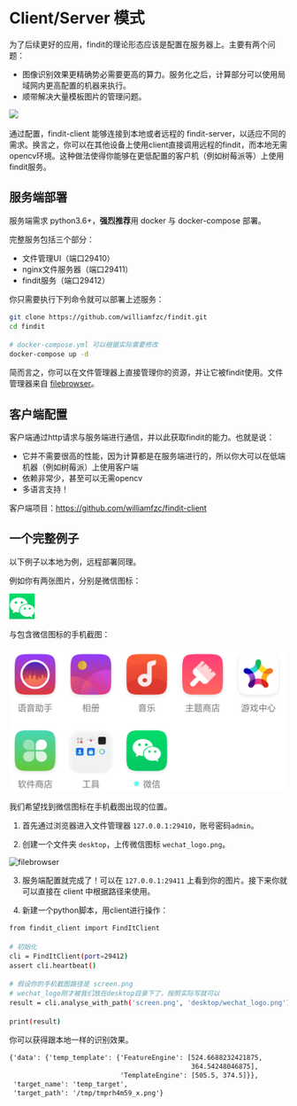 # Client/Server 模式

为了后续更好的应用，findit的理论形态应该是配置在服务器上。主要有两个问题：

- 图像识别效果更精确势必需要更高的算力。服务化之后，计算部分可以使用局域网内更高配置的机器来执行。
- 顺带解决大量模板图片的管理问题。

![](https://user-images.githubusercontent.com/13421694/57979135-c6ebf880-7a4b-11e9-87bc-5b80e0756d35.png)

通过配置，findit-client 能够连接到本地或者远程的 findit-server，以适应不同的需求。换言之，你可以在其他设备上使用client直接调用远程的findit，而本地无需opencv环境。这种做法使得你能够在更低配置的客户机（例如树莓派等）上使用findit服务。

## 服务端部署

服务端需求 python3.6+，**强烈推荐**用 docker 与 docker-compose 部署。

完整服务包括三个部分：

- 文件管理UI（端口29410）
- nginx文件服务器（端口29411）
- findit服务（端口29412）

你只需要执行下列命令就可以部署上述服务：

```bash
git clone https://github.com/williamfzc/findit.git
cd findit

# docker-compose.yml 可以根据实际需要修改
docker-compose up -d
```

简而言之，你可以在文件管理器上直接管理你的资源，并让它被findit使用。文件管理器来自 [filebrowser](https://github.com/filebrowser/filebrowser)。

## 客户端配置

客户端通过http请求与服务端进行通信，并以此获取findit的能力。也就是说：

- 它并不需要很高的性能，因为计算都是在服务端进行的，所以你大可以在低端机器（例如树莓派）上使用客户端
- 依赖非常少，甚至可以无需opencv
- 多语言支持！

客户端项目：https://github.com/williamfzc/findit-client

## 一个完整例子

以下例子以本地为例，远程部署同理。

例如你有两张图片，分别是微信图标：

![wechat_icon](../pics/wechat_logo.png)

与包含微信图标的手机截图：

![wechat_screen](../pics/screen.png)

我们希望找到微信图标在手机截图出现的位置。

1. 首先通过浏览器进入文件管理器 `127.0.0.1:29410`，账号密码`admin`。

2. 创建一个文件夹 `desktop`，上传微信图标 `wechat_logo.png`。

![filebrowser](https://user-images.githubusercontent.com/13421694/57979536-ab83ec00-7a51-11e9-9260-be06e5820683.png)

3. 服务端配置就完成了！可以在 `127.0.0.1:29411` 上看到你的图片。接下来你就可以直接在 client 中根据路径来使用。

4. 新建一个python脚本，用client进行操作：

```bash
from findit_client import FindItClient

# 初始化
cli = FindItClient(port=29412)
assert cli.heartbeat()

# 假设你的手机截图路径是 screen.png
# wechat_logo刚才被我们放在desktop目录下了，按照实际写就可以
result = cli.analyse_with_path('screen.png', 'desktop/wechat_logo.png')

print(result)
```

你可以获得跟本地一样的识别效果。

```text
{'data': {'temp_template': {'FeatureEngine': [524.6688232421875,
                                              364.54248046875],
                            'TemplateEngine': [505.5, 374.5]}},
 'target_name': 'temp_target',
 'target_path': '/tmp/tmprh4m59_x.png'}
```
